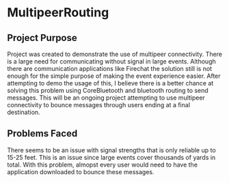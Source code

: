 # MultipeerRouting

## Project Purpose
Project was created to demonstrate the use of multipeer connectivity. There is a large need for communicating without signal in large events. Although there are communication applications like Firechat the solution still is not enough for the simple purpose of making the event experience easier. After attempting to demo the usage of this, I believe there is a better chance at solving this problem using CoreBluetooth and bluetooth routing to send messages. This will be an ongoing project attempting to use multipeer connectivity to bounce messages through users ending at a final destination. 

## Problems Faced
There seems to be an issue with signal strengths that is only reliable up to 15-25 feet. This is an issue since large events cover thousands of yards in total. With this problem, almopst every user would need to have the application downloaded to bounce these messages.
